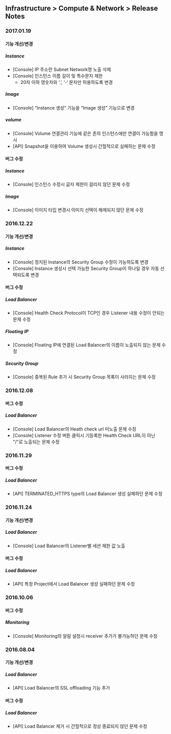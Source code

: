 ## Infrastructure > Compute & Network > Release Notes

### 2017.01.19

#### 기능 개선/변경

##### Instance

* [Console] IP 주소란 Subnet Network명 노출 삭제
* [Console] 인스턴스 이름 길이 및 특수문자 제한
    * 20자 이하 영숫자와 ‘.’, ‘-‘ 문자만 허용하도록 변경

##### Image

* [Console] “Instance 생성” 기능을 “Image 생성” 기능으로 변경

##### volume

* [Console] Volume 연결관리 기능에 같은 존의 인스턴스에만 연결이 가능함을 명시
* [API] Snapshot을 이용하여 Volume 생성시 간헐적으로 실패하는 문제 수정

#### 버그 수정

##### Instance

* [Console] 인스턴스 수정시 글자 제한이 걸리지 않던 문제 수정
 
##### Image

* [Console] 이미지 타입 변경시 이미지 선택이 해제되지 않던 문제 수정

### 2016.12.22

#### 기능 개선/변경

##### Instance
* [Console] 정지된 Instance의 Security Group 수정이 가능하도록 변경
* [Console] Instance 생성시 선택 가능한 Security Group이 하나일 경우 자동 선택되도록 변경

#### 버그 수정

##### Load Balancer
* [Console] Health Check Protocol이 TCP인 경우 Listener 내용 수정이 안되는 문제 수정

##### Floating IP
* [Console] Floating IP에 연결된 Load Balancer의 이름이 노출되지 않는 문제 수정

##### Security Group
* [Console] 중복된 Rule 추가 시 Security Group 목록이 사라지는 문제 수정

### 2016.12.08

#### 버그 수정

##### Load Balancer

* [Console] Load Balancer의 Heath check url 미노출 문제 수정
* [Console] Listener 수정 버튼 클릭시 기등록한 Health Check URL이 아닌 "/"로 노출되는 문제 수정

### 2016.11.29

#### 버그 수정

##### Load Balancer

* [API] TERMINATED_HTTPS type의 Load Balancer 생성 실패하던 문제 수정

### 2016.11.24

#### 기능 개선/변경

##### Load Balancer

* [Console] Load Balancer의 Listener별 세션 제한 값 노출

#### 버그 수정 

##### Load Balancer

* [API] 특정 Project에서 Load Balancer 생성 실패하던 문제 수정

### 2016.10.06

#### 버그 수정

##### Monitoring

* [Console]  Monitoring의 알람 설정시 receiver 추가가 불가능하던 문제 수정

### 2016.08.04

#### 기능 개선/변경

##### Load Balancer

* [API] Load Balancer의 SSL offloading 기능 추가

#### 버그 수정

##### Load Balancer

* [API] Load Balancer 제거 시 간헐적으로 정상 종료되지 않던 문제 수정
